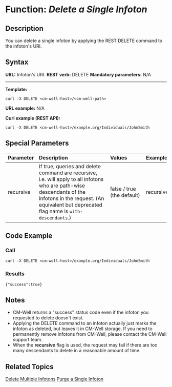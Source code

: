 # Function: *Delete a Single Infoton* #

## Description ##
You can delete a single infoton by applying the REST DELETE command to the infoton's URI.

## Syntax ##

**URL:** Infoton's URI.
**REST verb:** DELETE
**Mandatory parameters:** N/A

----------

**Template:**

    curl -X DELETE <cm-well-host>/<cm-well-path>

**URL example:** N/A

**Curl example (REST API):**

    curl -X DELETE <cm-well-host>/example.org/Individuals/JohnSmith

## Special Parameters ##

Parameter | Description&nbsp;&nbsp;&nbsp;&nbsp;&nbsp;&nbsp;&nbsp;&nbsp;&nbsp;&nbsp;&nbsp;&nbsp;&nbsp;&nbsp;&nbsp;&nbsp;&nbsp;&nbsp;&nbsp;&nbsp;&nbsp;&nbsp;&nbsp;&nbsp;&nbsp;&nbsp;&nbsp; | Values&nbsp;&nbsp;&nbsp;&nbsp;&nbsp;&nbsp;&nbsp;&nbsp;&nbsp;&nbsp; | Example | Reference
:----------|:-----------------------|:--------|:---------|:----------
recursive | If true, queries and delete command are recursive, i.e. will apply to all infotons who are path-wise descendants of the infotons in the request. (An equivalent but deprecated flag name is `with-descendants`.) | false / true (the default) | recursive=true | N/A

## Code Example ##

### Call ###

    curl -X DELETE <cm-well-host>/example.org/Individuals/JohnSmith

### Results ###

    {"success":true}

## Notes ##

* CM-Well returns a "success" status code even if the infoton you requested to delete doesn't exist.
* Applying the DELETE command to an infoton actually just marks the infoton as deleted, but leaves it in CM-Well storage. If you need to permanently remove infotons from CM-Well, please contact the CM-Well support team.
* When the **recursive** flag is used, the request may fail if there are too many descendants to delete in a reasonable amount of time.

## Related Topics ##
[Delete Multiple Infotons](API.Update.DeleteMultipleInfotons.md)
[Purge a Single Infoton](API.Update.Purge.md) 

